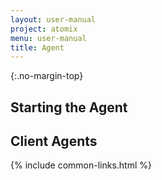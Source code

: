 ```yaml
---
layout: user-manual
project: atomix
menu: user-manual
title: Agent
---
```


{:.no-margin-top}

## Starting the Agent

## Client Agents

{% include common-links.html %}
